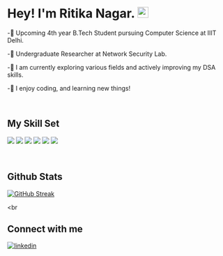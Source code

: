 # Hey! I'm Ritika Nagar. <img src="https://media.giphy.com/media/hvRJCLFzcasrR4ia7z/giphy.gif" width="25px">   
  

-🚀 Upcoming 4th year B.Tech Student pursuing Computer Science at IIIT Delhi.  

-🚀 Undergraduate Researcher at Network Security Lab. 
  
-🚀 I am currently exploring various fields and actively improving my DSA skills.  
  

-🚀 I enjoy coding, and learning new things!  
  

<br/>  


## My Skill Set  
<p align="left">
<img src="https://img.shields.io/badge/Java-ED8B00?style=for-the-badge&logo=java&logoColor=white">
<img src="https://img.shields.io/badge/Python-FFD43B?style=for-the-badge&logo=python&logoColor=darkgreen">
<img src="https://img.shields.io/badge/CSS3-1572B6?style=for-the-badge&logo=css3&logoColor=white">
<img src="https://img.shields.io/badge/HTML5-E34F26?style=for-the-badge&logo=html5&logoColor=white">
<img src="https://img.shields.io/badge/C-00599C?style=for-the-badge&logo=c&logoColor=white">
<img src="https://img.shields.io/badge/MySQL-005C84?style=for-the-badge&logo=mysql&logoColor=white">
</p>
<br/>  

## Github Stats  
[![GitHub Streak](https://github-readme-streak-stats.herokuapp.com?user=ritikanagar09&theme=dark&hide_border=true)](https://git.io/streak-stats)

<br 



## Connect with me  
</a>
<a href="https://www.linkedin.com/in/ritikanagar09/" target="_blank">
<img src=https://img.shields.io/badge/linkedin-%231E77B5.svg?&style=for-the-badge&logo=linkedin&logoColor=white alt=linkedin style="margin-bottom: 5px;" />
</a>  
  

<br/>  

